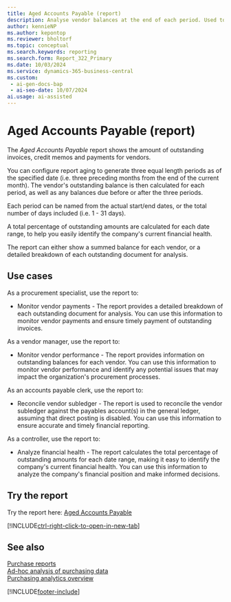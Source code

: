 ```yaml
---
title: Aged Accounts Payable (report)
description: Analyse vendor balances at the end of each period. Used to monitor unpaid invoices, and prioritise payments for overdue accounts. Allows easy reconciliation of the vendor subledger against the payables account(s) in the general ledger, assuming that direct posting is disabled. 
author: kennieNP
ms.author: kepontop
ms.reviewer: bholtorf
ms.topic: conceptual
ms.search.keywords: reporting
ms.search.form: Report_322_Primary
ms.date: 10/03/2024
ms.service: dynamics-365-business-central
ms.custom:
 - ai-gen-docs-bap
 - ai-seo-date: 10/07/2024
ai.usage: ai-assisted
---
```


# Aged Accounts Payable (report)

The *Aged Accounts Payable* report shows the amount of outstanding invoices, credit memos and payments for vendors.

You can configure report aging to generate three equal length periods as of the specified date (i.e. three preceding months from the end of the current month). The vendor's outstanding balance is then calculated for each period, as well as any balances due before or after the three periods. 

Each period can be named from the actual start/end dates, or the total number of days included (i.e. 1 - 31 days).

A total percentage of outstanding amounts are calculated for each date range, to help you easily identify the company's current financial health.

The report can either show a summed balance for each vendor, or a detailed breakdown of each outstanding document for analysis.


## Use cases

<!-- 
Prompt
Below is a report in an ERP system. Provide 3-4 use cases for different personas working with procurement.
Format like this:    
  
As a <persona>, use the report to    
* use case 1  
* use case 2    

Do not capitalize the persona names. 

## Report description
Shows overdue balances for vendors in time intervals. The overdue amounts can show by due date, posting date, or by document date. You can choose to show the amounts in local currency (LCY) and print details of the overdue documents. The time intervals can have headings with dates or with number of dates overdue, relative to the specified aging by type.
This report is the main report for reconciling vendor ledger to G/L. Assuming that you don't post directly to the payables account for the vendor posting group, this report is a specification of the amounts in the general ledger.

### What the report does
Shows the amount of outstanding invoices, credit memos and payments for vendors.

You can configure report aging to generate three equal length periods as of the specified date (i.e. three preceding months from the end of the current month). The vendor's outstanding balance is then calculated for each period, as well as any balances due before or after the three periods. 

Each period can be named from the actual start/end dates, or the total number of days included (i.e. 1 - 31 days).

A total percentage of outstanding amounts are calculated for each date range, to help you easily identify the company's current financial health.

The report can either show a summed balance for each vendor, or a detailed breakdown of each outstanding document for analysis.



### Use cases
Analyse vendor balances at the end of each period. Used to monitor unpaid invoices, and prioritise payments for overdue accounts. 

Allows easy reconciliation of the vendor subledger against the payables account(s) in the general ledger, assuming that direct posting is disabled. 

Please include your data sources and URLs
 -->

As a procurement specialist, use the report to:
* Monitor vendor payments - The report provides a detailed breakdown of each outstanding document for analysis. You can use this information to monitor vendor payments and ensure timely payment of outstanding invoices.

As a vendor manager, use the report to:
* Monitor vendor performance - The report provides information on outstanding balances for each vendor. You can use this information to monitor vendor performance and identify any potential issues that may impact the organization's procurement processes.

As an accounts payable clerk, use the report to:
* Reconcile vendor subledger - The report is used to reconcile the vendor subledger against the payables account(s) in the general ledger, assuming that direct posting is disabled. You can use this information to ensure accurate and timely financial reporting.

As a controller, use the report to:
* Analyze financial health - The report calculates the total percentage of outstanding amounts for each date range, making it easy to identify the company's current financial health. You can use this information to analyze the company's financial position and make informed decisions.


## Try the report

Try the report here: [Aged Accounts Payable](https://businesscentral.dynamics.com?report=322)

[!INCLUDE[ctrl-right-click-to-open-in-new-tab](../includes/ctrl-right-click-to-open-in-new-tab.md)]


## See also

[Purchase reports](../purchase-reports.md)  
[Ad-hoc analysis of purchasing data](../ad-hoc-analysis-purchasing.md)  
[Purchasing analytics overview](../purchasing-analytics-overview.md)   

[!INCLUDE[footer-include](../includes/footer-banner.md)]